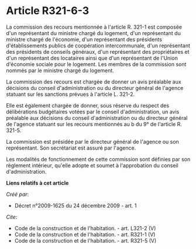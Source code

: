 # Article R321-6-3

La commission des recours mentionnée à l'article R. 321-1 est composée d'un représentant du ministre chargé du logement, d'un
représentant du ministre chargé de l'économie, d'un représentant des présidents d'établissements publics de coopération
intercommunale, d'un représentant des présidents de conseils généraux, d'un représentant des propriétaires et d'un
représentant des locataires ainsi que d'un représentant de l'Union d'économie sociale pour le logement. Les membres de la
commission sont nommés par le ministre chargé du logement. 

La commission des recours est chargée de donner un avis préalable aux décisions du conseil d'administration ou du directeur
général de l'agence statuant sur les sanctions prévues à l'article L. 321-2. 

Elle est également chargée de donner, sous réserve du respect des délibérations budgétaires votées par le conseil
d'administration, un avis préalable aux décisions du conseil d'administration ou du directeur général de l'agence statuant
sur les recours mentionnés au b du 9° de l'article R. 321-5.

La commission est présidée par le directeur général de l'agence ou son représentant. Son secrétariat est assuré par
l'agence. 

Les modalités de fonctionnement de cette commission sont définies par son règlement intérieur, qu'elle adopte et soumet à
l'approbation du conseil d'administration.

**Liens relatifs à cet article**

_Créé par_:

  - Décret n°2009-1625 du 24 décembre 2009 - art. 1

_Cite_:

  - Code de la construction et de l'habitation. - art. L321-2 (V)
  - Code de la construction et de l'habitation. - art. R321-1 (V)
  - Code de la construction et de l'habitation. - art. R321-5 (V)
